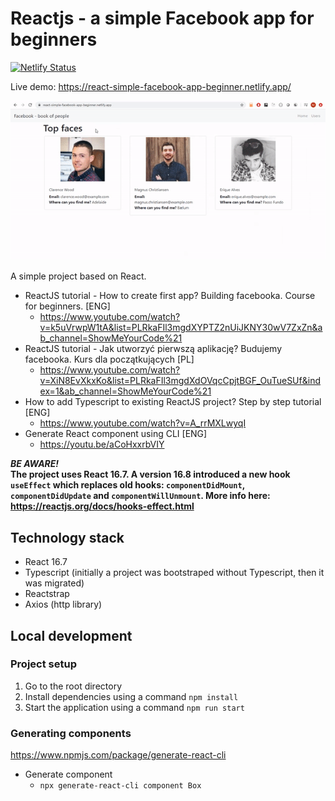 # Reactjs - a simple Facebook app for beginners
[![Netlify Status](https://api.netlify.com/api/v1/badges/10622421-5304-4a52-83e8-9279f7904bab/deploy-status)](https://app.netlify.com/sites/lucid-wright-a3e8ed/deploys)
 
Live demo: https://react-simple-facebook-app-beginner.netlify.app/

![Online demo](online-demo.gif)

A simple project based on React. 

- ReactJS tutorial - How to create first app? Building facebooka. Course for beginners. [ENG]
    - https://www.youtube.com/watch?v=k5uVrwpW1tA&list=PLRkaFIl3mgdXYPTZ2nUiJKNY30wV7ZxZn&ab_channel=ShowMeYourCode%21
- ReactJS tutorial - Jak utworzyć pierwszą aplikację? Budujemy facebooka. Kurs dla początkujących [PL]
    - https://www.youtube.com/watch?v=XiN8EvXkxKo&list=PLRkaFIl3mgdXdOVqcCpjtBGF_OuTueSUf&index=1&ab_channel=ShowMeYourCode%21
- How to add Typescript to existing ReactJS project? Step by step tutorial [ENG]
    - https://www.youtube.com/watch?v=A_rrMXLwyqI
- Generate React component using CLI [ENG]
    - https://youtu.be/aCoHxxrbVIY
  
***BE AWARE!***   
**The project uses React 16.7. A version 16.8 introduced a new hook ``useEffect`` which replaces old hooks: ``componentDidMount``, ``componentDidUpdate`` and ``componentWillUnmount``. More info here: https://reactjs.org/docs/hooks-effect.html**  

## Technology stack
- React 16.7
- Typescript (initially a project was bootstraped without Typescript, then it was migrated)
- Reactstrap
- Axios (http library)

## Local development
### Project setup
1. Go to the root directory
2. Install dependencies using a command ``npm install``
3. Start the application using a command ``npm run start``

### Generating components
https://www.npmjs.com/package/generate-react-cli  
- Generate component
    - ``npx generate-react-cli component Box``
